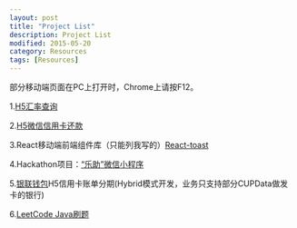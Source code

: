 ```yaml
---
layout: post
title: "Project List"
description: Project List
modified: 2015-05-20
category: Resources
tags: [Resources]
---
```


部分移动端页面在PC上打开时，Chrome上请按F12。

1.[H5汇率查询](https://wallet.95516.com/s/wl/web/402/page/life/exchange.html)

2.[H5微信信用卡还款](https://wallet.95516.com/s/wl/web/3rdH5/creditPay/html/creditPay.html)

3.React移动端前端组件库（只能列我写的）[React-toast](https://github.com/zhhgit/React-toast)

4.Hackathon项目：[“乐助”微信小程序](https://github.com/zhhgit/Lezhu)

5.[银联钱包](https://wallet.95516.net/upweixin/client/html/help/download.html)H5信用卡账单分期(Hybrid模式开发，业务只支持部分CUPData做发卡的银行)

6.[LeetCode Java刷题](https://github.com/zhhgit/LeetCode-practice)


